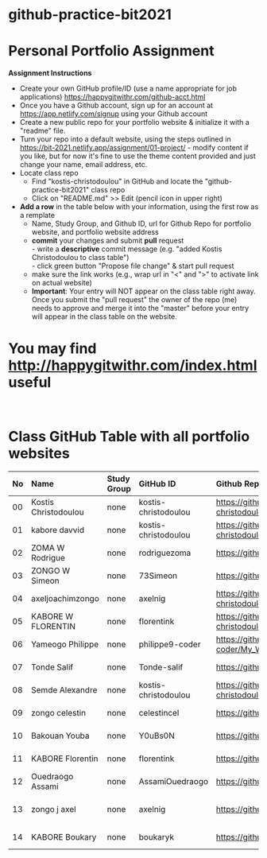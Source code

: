 # github-practice-bit2021
# Personal Portfolio Assignment

**Assignment Instructions**

- Create your own GitHub profile/ID (use a name appropriate for job applications) <https://happygitwithr.com/github-acct.html>
- Once you have a Github account, sign up for an account at <https://app.netlify.com/signup> using your Github account
- Create a new public repo for your portfolio website & initialize it with a "readme" file.
- Turn your repo into a default website, using the steps outlined in <https://bit-2021.netlify.app/assignment/01-project/>
       - modify content if you like, but for now it's fine to use the theme content provided and just change your name, email address, etc.
- Locate class repo
    - Find "kostis-christodoulou" in GitHub and locate the "github-practice-bit2021" class repo
    - Click on "README.md" >> Edit (pencil icon in upper right)
- **Add a row** in the table below with your information, using the first row as a remplate
    - Name, Study Group, and Github ID, url for Github Repo for portfolio website, and portfolio website address 
    - **commit** your changes and submit **pull** request   
            - write a **descriptive** commit message (e.g. "added Kostis Christodoulou to class table")  
            - click green button "Propose file change" & start pull request  
    - make sure the link works (e.g., wrap url in "<" and ">" to activate link on actual website)  
    - **Important**: Your entry will NOT appear on the class table right away.  Once you submit the "pull request" the owner of the repo (me) needs to approve and merge it into the "master" before your entry will appear in the class table on the website. 

# You may find <http://happygitwithr.com/index.html> useful

<br>

# Class GitHub Table with all portfolio websites 


|No | Name                  | Study Group   | GitHub ID            |Github Repo for portfolio website                      |Netlify website address              |Date Added     |  
|:---|:----------------------|:--------------|:---------------------|:------------------------------------------------------|:------------------------------------|:-----------------------| 
|00|Kostis Christodoulou   | none     | kostis-christodoulou |<https://github.com/kostis-christodoulou/my_website>   |<https://kostis-portfolio.netlify.app/>        |2020-08-25 
|01|kabore davvid   | none     | kostis-christodoulou |<https://github.com/kostis-christodoulou/websitehomework>   | https://wendyam.netlify.app/        |2021-03-16 
|02|ZOMA W Rodrigue   | none     | rodriguezoma |<https://github.com/rodriguezoma/my_website_99>   |<https://rodriguezoma-website.netlify.app/>        |2021-03-16 
|03|ZONGO W Simeon  | none     | 73Simeon |<https://github.com/73Simeon/personal_website>   |<https://simeonwebsite.netlify.app/>        |2021-03-14
|04|axeljoachimzongo   | none     | axelnig |<https://github.com/kostis-christodoulou/my_website>   |<https://kostis-portfolio.netlify.app/>        |2020-08-25 
|05|KABORE W FLORENTIN   | none     | florentink|<https://github.com/kostis-christodoulou/my_website>   |<https://kostis-portfolio.netlify.app/>        |2020-08-25 
|06|Yameogo Philippe   | none     | philippe9-coder |<https://github.com/Philippe9-coder/My_Website_99>   |<https://philippewebsite99.netlify.app/>        |2021-03-15 
|07|Tonde Salif   | none     | Tonde-salif |<https://github.com/Tonde-salif/mywebtask1.1>   |<https://tondefamily.netlify.app//>        |2020-08-14 
|08|Semde Alexandre  | none     | kostis-christodoulou |<https://github.com/kostis-christodoulou/my_website>   |<https://kostis-portfolio.netlify.app/>        |2020-08-25 
|09|zongo celestin  | none     | celestincel |<https://github.com/celestincel/my_website>   |<https://celmywebsite.netlify.app/>        |2020-03-16 
|10|Bakouan Youba | none     | Y0uBs0N |<https://github.com/Y0uBs0N/Youbsonwebsite>   |<https://nwebsite.netlify.app/>        |2021-03-15 
|11|KABORE Florentin  | none     | florentink |https://github.com/florentink/website7.git  |https://florentinweb7.netlify.app/      |2021-03-15 
|12|  Ouedraogo Assami |none|AssamiOuedraogo|https://github.com/AssamiOuedraogo/website.git|https://ouedraogoassami1.netlify.app|2021-03-16
|13| zongo j axel | none | axelnig |https://github.com/axelnig/site.git | https://laxelebon.netlify.app | 16-03-2021
|14|KABORE Boukary | none     | boukaryk|<https://github.com/boukaryk/mywebsite1>   |<https://quincaillerie.netlify.app/>        |2021-03-16 
